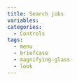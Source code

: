 ```yaml
---
title: Search jobs
variables:
categories:
  - Controls
tags:
  - menu
  - briefcase
  - magnifying-glass
  - look
---
```

